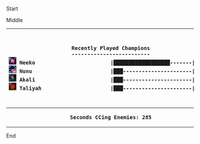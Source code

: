 

Start

Middle

<!---LOL-STATS-START-HERE--->
<table><tr></tr><tr><th><pre>Recently Played Champions
-------------------------
<img src='square_champs/Neeko.png' alt='drawing' width='20'/> Neeko                        |██████████████████-------|  70.00%
<img src='square_champs/Nunu.png' alt='drawing' width='20'/> Nunu                         |███----------------------|  10.00%
<img src='square_champs/Akali.png' alt='drawing' width='20'/> Akali                        |███----------------------|  10.00%
<img src='square_champs/Taliyah.png' alt='drawing' width='20'/> Taliyah                      |███----------------------|  10.00%
</pre></th><th><pre>Last Played
-----------
<img align='center' src='loading_images/Nunu_0.png' alt='drawing' width='80'/>
</pre></th></tr><tr><th><pre>Seconds CCing Enemies: 285
</pre></th></tr></table>
<!---LOL-STATS-END-HERE--->


End